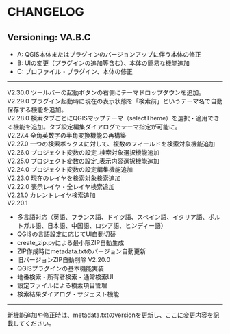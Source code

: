 # CHANGELOG

## Versioning: VA.B.C
- A: QGIS本体またはプラグインのバージョンアップに伴う本体の修正
- B: UIの変更（プラグインの追加等含む）、本体の簡易な機能追加
- C: プロファイル・プラグイン、本体の修正

---
V2.30.0 ツールバーの起動ボタンの右側にテーマドロップダウンを追加。  
V2.29.0 プラグイン起動時に現在の表示状態を「検索前」というテーマ名で自動保存する機能を追加。  
V2.28.0 検索タブごとにQGISマップテーマ（selectTheme）を選択・適用できる機能を追加。タブ設定編集ダイアログでテーマ指定が可能に。  
V2.27.4 全角英数字の半角変換機能の再構築  
V2.27.0 一つの検索ボックスに対して、複数のフィールドを検索対象機能追加  
V2.26.0 プロジェクト変数の設定_検索対象選択機能追加  
V2.25.0 プロジェクト変数の設定_表示内容選択機能追加  
V2.24.0 プロジェクト変数の設定編集機能追加  
V2.23.0 現在のレイヤを検索対象検索追加  
V2.22.0 表示レイヤ・全レイヤ検索追加  
V2.21.0 カレントレイヤ検索追加  
V2.20.1  
- 多言語対応（英語、フランス語、ドイツ語、スペイン語、イタリア語、ポルトガル語、日本語、中国語、ロシア語、ヒンディー語）  
- QGISの言語設定に応じてUI自動切替  
- create_zip.pyによる最小限ZIP自動生成
- ZIP作成時にmetadata.txtのバージョン自動更新
- 旧バージョンZIP自動削除
V2.20.0  
- QGISプラグインの基本機能実装
- 地番検索・所有者検索・通常検索UI
- 設定ファイルによる検索項目管理
- 検索結果ダイアログ・サジェスト機能
---  
新機能追加や修正時は、metadata.txtのversionを更新し、ここに変更内容を記載してください。  

